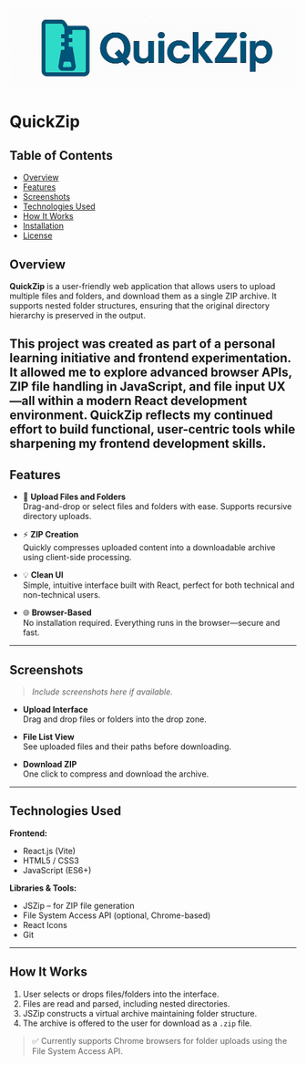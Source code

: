 <div align="center">
  <img src="./src/assets/images/quick_zip_title.png" alt="TriageCare Logo" />
</div>

# QuickZip

## Table of Contents

- [Overview](#overview)
- [Features](#features)
- [Screenshots](#screenshots)
- [Technologies Used](#technologies-used)
- [How It Works](#how-it-works)
- [Installation](#installation)
- [License](#license)

## Overview

**QuickZip** is a user-friendly web application that allows users to upload multiple files and folders, and download them as a single ZIP archive. It supports nested folder structures, ensuring that the original directory hierarchy is preserved in the output.

This project was created as part of a personal learning initiative and frontend experimentation. It allowed me to explore advanced browser APIs, ZIP file handling in JavaScript, and file input UX—all within a modern React development environment. QuickZip reflects my continued effort to build functional, user-centric tools while sharpening my frontend development skills.
---

## Features

- 📁 **Upload Files and Folders**  
  Drag-and-drop or select files and folders with ease. Supports recursive directory uploads.

- ⚡ **ZIP Creation**  
  Quickly compresses uploaded content into a downloadable archive using client-side processing.

- 💡 **Clean UI**  
  Simple, intuitive interface built with React, perfect for both technical and non-technical users.

- 🌐 **Browser-Based**  
  No installation required. Everything runs in the browser—secure and fast.

---

## Screenshots

> *Include screenshots here if available.*

- **Upload Interface**  
  Drag and drop files or folders into the drop zone.

- **File List View**  
  See uploaded files and their paths before downloading.

- **Download ZIP**  
  One click to compress and download the archive.

---

## Technologies Used

**Frontend:**

- React.js (Vite)
- HTML5 / CSS3
- JavaScript (ES6+)

**Libraries & Tools:**

- JSZip – for ZIP file generation
- File System Access API (optional, Chrome-based)
- React Icons
- Git

---

## How It Works

1. User selects or drops files/folders into the interface.
2. Files are read and parsed, including nested directories.
3. JSZip constructs a virtual archive maintaining folder structure.
4. The archive is offered to the user for download as a `.zip` file.

> ✅ Currently supports Chrome browsers for folder uploads using the File System Access API.
